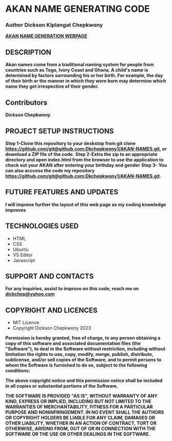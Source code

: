 # AKAN NAME GENERATING CODE
      
### Author Dickson Kiplangat Chepkwony
  **[AKAN NAME GENERATION WEBPAGE](https://github.com/git@github.com:Dkchepkwony1/AKAN-NAMES.git "Dickson Chepkwony")**

## DESCRIPTION
  **Akan names come from a traditional naming system for people from countries such as Togo, Ivory Coast and Ghana. A child's name is determined by factors surrounding his or her birth. For example, the day of their birth or the manner in which they were born may determine which name they get irrespective of their gender.**
## Contributors
  **Dickson Chepkwony**

## PROJECT SETUP INSTRUCTIONS
  **Step 1-Clone this repository to your deskstop from git clone https://github.com/git@github.com:Dkchepkwony1/AKAN-NAMES.git, or download a ZIP file of the code.**
  **Step 2-Extra the zip to an appropriate directory and open index.html from the browser to use the application to check out your AKAN after entering your birthday and gender**
  **Step 3- You can also acccess the code my repository https://github.com/git@github.com:Dkchepkwony1/AKAN-NAMES.git.**

## FUTURE FEATURES AND UPDATES
**I will improve further the layout of this web page as my coding knowledge improves**

## TECHNOLOGIES USED
<ul>
  <li>HTML</li>
  <li>CSS</li>
  <li>Ubuntu</li>
  <li>VS Editor</li>
  <li>Javascript</li>
</ul>

## SUPPORT AND CONTACTS
  **For any inquiries, assist to improve on this code, reach me on dickchep@yahoo.com**

<h2><strong>COPYRIGHT AND LICENCES</strong></h2>  
<ul>
  <li>MIT Licence</li>
  <li>Copyright Dickson Chepkwony 2023</li>
</ul>

**Permission is hereby granted, free of charge, to any person obtaining a copy of this software and associated documentation files (the "Software"), to deal in the Software without restriction, including without limitation the rights to use, copy, modify, merge, publish, distribute, sublicense, and/or sell copies of the Software, and to permit persons to whom the Software is furnished to do so, subject to the following conditions:**

**The above copyright notice and this permission notice shall be included in all copies or substantial portions of the Software.**

**THE SOFTWARE IS PROVIDED "AS IS", WITHOUT WARRANTY OF ANY KIND, EXPRESS OR IMPLIED, INCLUDING BUT NOT LIMITED TO THE WARRANTIES OF MERCHANTABILITY, FITNESS FOR A PARTICULAR PURPOSE AND NONINFRINGEMENT. IN NO EVENT SHALL THE AUTHORS OR COPYRIGHT HOLDERS BE LIABLE FOR ANY CLAIM, DAMAGES OR OTHER LIABILITY, WHETHER IN AN ACTION OF CONTRACT, TORT OR OTHERWISE, ARISING FROM, OUT OF OR IN CONNECTION WITH THE SOFTWARE OR THE USE OR OTHER DEALINGS IN THE SOFTWARE.**
